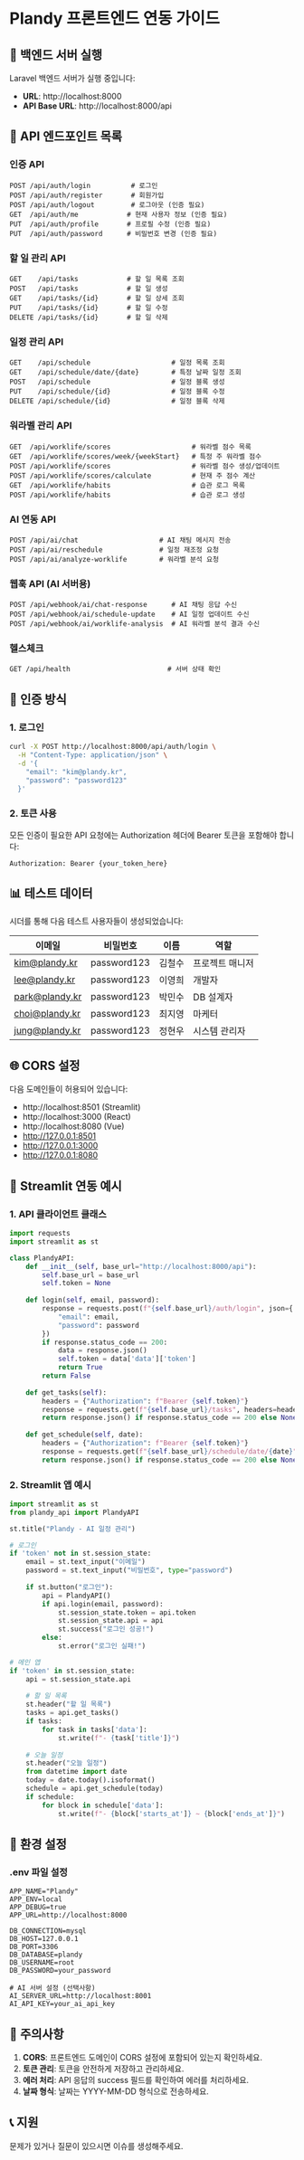 # Plandy 프론트엔드 연동 가이드

## 🚀 백엔드 서버 실행

Laravel 백엔드 서버가 실행 중입니다:
- **URL**: http://localhost:8000
- **API Base URL**: http://localhost:8000/api

## 📡 API 엔드포인트 목록

### 인증 API
```
POST /api/auth/login          # 로그인
POST /api/auth/register       # 회원가입
POST /api/auth/logout         # 로그아웃 (인증 필요)
GET  /api/auth/me            # 현재 사용자 정보 (인증 필요)
PUT  /api/auth/profile       # 프로필 수정 (인증 필요)
PUT  /api/auth/password      # 비밀번호 변경 (인증 필요)
```

### 할 일 관리 API
```
GET    /api/tasks            # 할 일 목록 조회
POST   /api/tasks            # 할 일 생성
GET    /api/tasks/{id}       # 할 일 상세 조회
PUT    /api/tasks/{id}       # 할 일 수정
DELETE /api/tasks/{id}       # 할 일 삭제
```

### 일정 관리 API
```
GET    /api/schedule                    # 일정 목록 조회
GET    /api/schedule/date/{date}        # 특정 날짜 일정 조회
POST   /api/schedule                    # 일정 블록 생성
PUT    /api/schedule/{id}               # 일정 블록 수정
DELETE /api/schedule/{id}               # 일정 블록 삭제
```

### 워라벨 관리 API
```
GET  /api/worklife/scores                    # 워라벨 점수 목록
GET  /api/worklife/scores/week/{weekStart}   # 특정 주 워라벨 점수
POST /api/worklife/scores                    # 워라벨 점수 생성/업데이트
POST /api/worklife/scores/calculate          # 현재 주 점수 계산
GET  /api/worklife/habits                    # 습관 로그 목록
POST /api/worklife/habits                    # 습관 로그 생성
```

### AI 연동 API
```
POST /api/ai/chat                    # AI 채팅 메시지 전송
POST /api/ai/reschedule              # 일정 재조정 요청
POST /api/ai/analyze-worklife        # 워라벨 분석 요청
```

### 웹훅 API (AI 서버용)
```
POST /api/webhook/ai/chat-response      # AI 채팅 응답 수신
POST /api/webhook/ai/schedule-update    # AI 일정 업데이트 수신
POST /api/webhook/ai/worklife-analysis  # AI 워라벨 분석 결과 수신
```

### 헬스체크
```
GET /api/health                        # 서버 상태 확인
```

## 🔐 인증 방식

### 1. 로그인
```bash
curl -X POST http://localhost:8000/api/auth/login \
  -H "Content-Type: application/json" \
  -d '{
    "email": "kim@plandy.kr",
    "password": "password123"
  }'
```

### 2. 토큰 사용
모든 인증이 필요한 API 요청에는 Authorization 헤더에 Bearer 토큰을 포함해야 합니다:
```
Authorization: Bearer {your_token_here}
```

## 📊 테스트 데이터

시더를 통해 다음 테스트 사용자들이 생성되었습니다:

| 이메일 | 비밀번호 | 이름 | 역할 |
|--------|----------|------|------|
| kim@plandy.kr | password123 | 김철수 | 프로젝트 매니저 |
| lee@plandy.kr | password123 | 이영희 | 개발자 |
| park@plandy.kr | password123 | 박민수 | DB 설계자 |
| choi@plandy.kr | password123 | 최지영 | 마케터 |
| jung@plandy.kr | password123 | 정현우 | 시스템 관리자 |

## 🌐 CORS 설정

다음 도메인들이 허용되어 있습니다:
- http://localhost:8501 (Streamlit)
- http://localhost:3000 (React)
- http://localhost:8080 (Vue)
- http://127.0.0.1:8501
- http://127.0.0.1:3000
- http://127.0.0.1:8080

## 📱 Streamlit 연동 예시

### 1. API 클라이언트 클래스
```python
import requests
import streamlit as st

class PlandyAPI:
    def __init__(self, base_url="http://localhost:8000/api"):
        self.base_url = base_url
        self.token = None
    
    def login(self, email, password):
        response = requests.post(f"{self.base_url}/auth/login", json={
            "email": email,
            "password": password
        })
        if response.status_code == 200:
            data = response.json()
            self.token = data['data']['token']
            return True
        return False
    
    def get_tasks(self):
        headers = {"Authorization": f"Bearer {self.token}"}
        response = requests.get(f"{self.base_url}/tasks", headers=headers)
        return response.json() if response.status_code == 200 else None
    
    def get_schedule(self, date):
        headers = {"Authorization": f"Bearer {self.token}"}
        response = requests.get(f"{self.base_url}/schedule/date/{date}", headers=headers)
        return response.json() if response.status_code == 200 else None
```

### 2. Streamlit 앱 예시
```python
import streamlit as st
from plandy_api import PlandyAPI

st.title("Plandy - AI 일정 관리")

# 로그인
if 'token' not in st.session_state:
    email = st.text_input("이메일")
    password = st.text_input("비밀번호", type="password")
    
    if st.button("로그인"):
        api = PlandyAPI()
        if api.login(email, password):
            st.session_state.token = api.token
            st.session_state.api = api
            st.success("로그인 성공!")
        else:
            st.error("로그인 실패!")

# 메인 앱
if 'token' in st.session_state:
    api = st.session_state.api
    
    # 할 일 목록
    st.header("할 일 목록")
    tasks = api.get_tasks()
    if tasks:
        for task in tasks['data']:
            st.write(f"- {task['title']}")
    
    # 오늘 일정
    st.header("오늘 일정")
    from datetime import date
    today = date.today().isoformat()
    schedule = api.get_schedule(today)
    if schedule:
        for block in schedule['data']:
            st.write(f"- {block['starts_at']} ~ {block['ends_at']}")
```

## 🔧 환경 설정

### .env 파일 설정
```env
APP_NAME="Plandy"
APP_ENV=local
APP_DEBUG=true
APP_URL=http://localhost:8000

DB_CONNECTION=mysql
DB_HOST=127.0.0.1
DB_PORT=3306
DB_DATABASE=plandy
DB_USERNAME=root
DB_PASSWORD=your_password

# AI 서버 설정 (선택사항)
AI_SERVER_URL=http://localhost:8001
AI_API_KEY=your_ai_api_key
```

## 🚨 주의사항

1. **CORS**: 프론트엔드 도메인이 CORS 설정에 포함되어 있는지 확인하세요.
2. **토큰 관리**: 토큰을 안전하게 저장하고 관리하세요.
3. **에러 처리**: API 응답의 success 필드를 확인하여 에러를 처리하세요.
4. **날짜 형식**: 날짜는 YYYY-MM-DD 형식으로 전송하세요.

## 📞 지원

문제가 있거나 질문이 있으시면 이슈를 생성해주세요.
